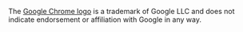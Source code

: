 The [Google Chrome logo][1] is a trademark of Google LLC and does not
indicate endorsement or affiliation with Google in any way.

[1]: https://about.google/brand-resource-center/logos-list/

